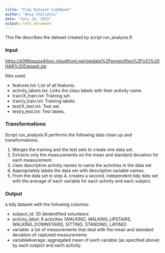 ```yaml
---
title: "Tidy Dataset CodeBook"
author: "Anya Chaliotis"
date: "July 24, 2015"
output: html_document
---
```


This file describes the dataset created by script run_analysis.R  

### Input

https://d396qusza40orc.cloudfront.net/getdata%2Fprojectfiles%2FUCI%20HAR%20Dataset.zip  

files used:

* features.txt: List of all features.
* activity_labels.txt: Links the class labels with their activity name.
* train/X_train.txt: Training set.
* train/y_train.txt: Training labels.
* test/X_test.txt: Test set.
* test/y_test.txt: Test labels.

### Transformations 

Script run_analysis.R performs the following data clean up and transformations: 

1. Merges the training and the test sets to create one data set.  
2. Extracts only the measurements on the mean and standard deviation for each measurement.  
3. Uses descriptive activity names to name the activities in the data set  
4. Appropriately labels the data set with descriptive variable names.  
5.  From the data set in step 4, creates a second, independent tidy data set with the average of each variable for each activity and each subject.  

### Output 

a tidy dataset with the following columns:

* subject_id: 30 deidentified volunteers
* activity_label: 6 activities (WALKING, WALKING_UPSTAIRS, WALKING_DOWNSTAIRS, SITTING, STANDING, LAYING)
* variable: a list of measurements that deal with the mean and standard deviation of captured measurements
* variableAverage: aggregated mean of each variable (as specified above) by each subject and each activity.
